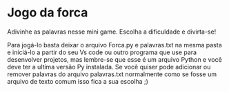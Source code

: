 # Jogo da forca
Adivinhe as palavras nesse mini game.
Escolha a dificuldade e divirta-se!

Para jogá-lo basta deixar o arquivo Forca.py e palavras.txt na mesma pasta e iniciá-lo a partir do seu Vs code ou outro programa que use para desenvolver projetos,
mas lembre-se que esse é um arquivo Python e você deve ter a ultíma versão Py instalada.
Se você quiser pode adicionar ou remover palavras do arquivo palavras.txt normalmente como se fosse um arquivo de texto comum isso fica a sua escolha ;)

